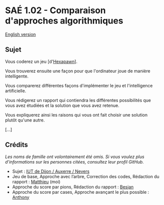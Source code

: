 # SAÉ 1.02 - Comparaison d'approches algorithmiques

[English version](https://github.com/giroletm/uB-B1-SAE/tree/master/S1_02/README_en.md)

## Sujet

Vous coderez un jeu \[d'[Hexapawn](https://fr.wikipedia.org/wiki/Hexapawn)\].

Vous trouverez ensuite une façon pour que l'ordinateur joue de manière intelligente.

Vous comparerez différentes façons d'implémenter le jeu et l'intelligence artificielle.

Vous rédigerez un rapport qui contiendra les différentes possibilités que vous avez étudiées et la solution que vous avez retenue.

Vous expliquerez ainsi les raisons qui vous ont fait choisir une solution plutôt qu'une autre.

[...]

## Crédits

*Les noms de famille ont volontairement été omis. Si vous voulez plus d'informations sur les personnes citées, consultez leur profil GitHub.*

- Sujet : [IUT de Dijon / Auxerre / Nevers](https://iutdijon.u-bourgogne.fr/www)
- Jeu de base, Approche avec l’arbre, Correction des codes, Rédaction du rapport : [Matthieu](https://github.com/giroletm) (moi)
- Approche du score par pions, Rédaction du rapport : [Besjan](https://github.com/Abstru3)
- Approche du score par cases, Approche avançant le plus possible : [Anthony](https://github.com/anyhony58310)